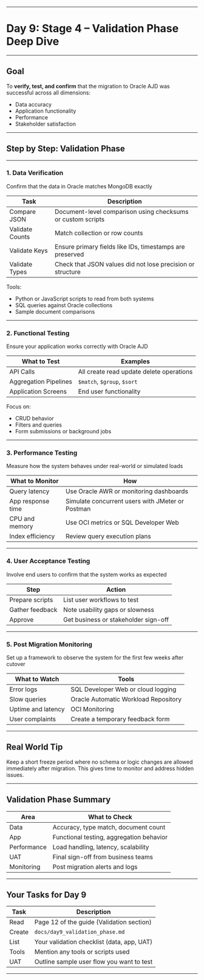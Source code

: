 
---

# Day 9: Stage 4 – Validation Phase Deep Dive

---

## Goal

To **verify, test, and confirm** that the migration to Oracle AJD was successful across all dimensions:

* Data accuracy
* Application functionality
* Performance
* Stakeholder satisfaction

---

## Step by Step: Validation Phase

---

### 1. Data Verification

Confirm that the data in Oracle matches MongoDB exactly

| Task            | Description                                                 |
| --------------- | ----------------------------------------------------------- |
| Compare JSON    | Document-level comparison using checksums or custom scripts |
| Validate Counts | Match collection or row counts                              |
| Validate Keys   | Ensure primary fields like IDs, timestamps are preserved    |
| Validate Types  | Check that JSON values did not lose precision or structure  |

Tools:

* Python or JavaScript scripts to read from both systems
* SQL queries against Oracle collections
* Sample document comparisons

---

### 2. Functional Testing

Ensure your application works correctly with Oracle AJD

| What to Test          | Examples                                 |
| --------------------- | ---------------------------------------- |
| API Calls             | All create read update delete operations |
| Aggregation Pipelines | `$match`, `$group`, `$sort`              |
| Application Screens   | End user functionality                   |

Focus on:

* CRUD behavior
* Filters and queries
* Form submissions or background jobs

---

### 3. Performance Testing

Measure how the system behaves under real-world or simulated loads

| What to Monitor   | How                                              |
| ----------------- | ------------------------------------------------ |
| Query latency     | Use Oracle AWR or monitoring dashboards          |
| App response time | Simulate concurrent users with JMeter or Postman |
| CPU and memory    | Use OCI metrics or SQL Developer Web             |
| Index efficiency  | Review query execution plans                     |

---

### 4. User Acceptance Testing

Involve end users to confirm that the system works as expected

| Step            | Action                               |
| --------------- | ------------------------------------ |
| Prepare scripts | List user workflows to test          |
| Gather feedback | Note usability gaps or slowness      |
| Approve         | Get business or stakeholder sign-off |

---

### 5. Post Migration Monitoring

Set up a framework to observe the system for the first few weeks after cutover

| What to Watch      | Tools                                |
| ------------------ | ------------------------------------ |
| Error logs         | SQL Developer Web or cloud logging   |
| Slow queries       | Oracle Automatic Workload Repository |
| Uptime and latency | OCI Monitoring                       |
| User complaints    | Create a temporary feedback form     |

---

## Real World Tip

Keep a short freeze period where no schema or logic changes are allowed immediately after migration. This gives time to monitor and address hidden issues.

---

## Validation Phase Summary

| Area        | What to Check                            |
| ----------- | ---------------------------------------- |
| Data        | Accuracy, type match, document count     |
| App         | Functional testing, aggregation behavior |
| Performance | Load handling, latency, scalability      |
| UAT         | Final sign-off from business teams       |
| Monitoring  | Post migration alerts and logs           |

---

## Your Tasks for Day 9

| Task   | Description                                |
| ------ | ------------------------------------------ |
| Read   | Page 12 of the guide (Validation section)  |
| Create | `docs/day9_validation_phase.md`            |
| List   | Your validation checklist (data, app, UAT) |
| Tools  | Mention any tools or scripts used          |
| UAT    | Outline sample user flow you want to test  |

---


